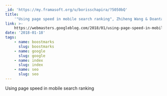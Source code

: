 ```yaml
---
_id: 'https://my.framasoft.org/u/borisschapira/?5050bQ'
title:
    '"Using page speed in mobile search ranking", Zhiheng Wang & Doantam Phan'
link: >-
    https://webmasters.googleblog.com/2018/01/using-page-speed-in-mobile-search.html?m=1
date: '2018-01-18'
tags:
    - name: boostmarks
      slug: boostmarks
    - name: google
      slug: google
    - name: index
      slug: index
    - name: seo
      slug: seo
---
```


<div class="markdown"><p>Using page speed in mobile search ranking
</p></div>
